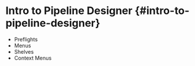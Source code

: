 # Intro to Pipeline Designer {#intro-to-pipeline-designer}

 - Preflights
 - Menus
 - Shelves
 - Context Menus